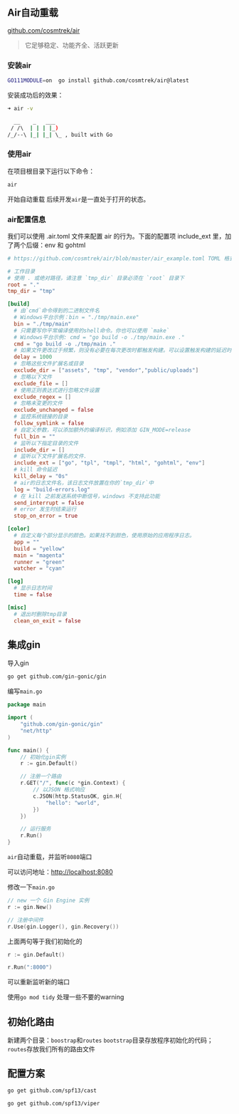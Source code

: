 ## Air自动重载
[github.com/cosmtrek/air]( github.com/cosmtrek/air )

>它足够稳定、功能齐全、活跃更新
> 

### 安装air
```bash
GO111MODULE=on  go install github.com/cosmtrek/air@latest
```

安装成功后的效果：
```bash
➜ air -v                         

  __    _   ___  
 / /\  | | | |_) 
/_/--\ |_| |_| \_ , built with Go 

```

### 使用air
在项目根目录下运行以下命令：
```bash
air
```
开始自动重载
后续开发`air`是一直处于打开的状态。

### air配置信息
我们可以使用 .air.toml 文件来配置 air 的行为。下面的配置项 include_ext 里，加了两个后缀：env 和 gohtml 
```toml
# https://github.com/cosmtrek/air/blob/master/air_example.toml TOML 格式的配置文件

# 工作目录
# 使用 . 或绝对路径，请注意 `tmp_dir` 目录必须在 `root` 目录下
root = "."
tmp_dir = "tmp"

[build]
  # 由`cmd`命令得到的二进制文件名
  # Windows平台示例：bin = "./tmp/main.exe"
  bin = "./tmp/main"
  # 只需要写你平常编译使用的shell命令。你也可以使用 `make`
  # Windows平台示例: cmd = "go build -o ./tmp/main.exe ."
  cmd = "go build -o ./tmp/main ."
  # 如果文件更改过于频繁，则没有必要在每次更改时都触发构建。可以设置触发构建的延迟时间
  delay = 1000
  # 忽略这些文件扩展名或目录
  exclude_dir = ["assets", "tmp", "vendor","public/uploads"]
  # 忽略以下文件
  exclude_file = []
  # 使用正则表达式进行忽略文件设置
  exclude_regex = []
  # 忽略未变更的文件
  exclude_unchanged = false
  # 监控系统链接的目录
  follow_symlink = false
  # 自定义参数，可以添加额外的编译标识，例如添加 GIN_MODE=release
  full_bin = ""
  # 监听以下指定目录的文件
  include_dir = []
  # 监听以下文件扩展名的文件.
  include_ext = ["go", "tpl", "tmpl", "html", "gohtml", "env"]
  # kill 命令延迟
  kill_delay = "0s"
  # air的日志文件名，该日志文件放置在你的`tmp_dir`中
  log = "build-errors.log"
  # 在 kill 之前发送系统中断信号，windows 不支持此功能
  send_interrupt = false
  # error 发生时结束运行
  stop_on_error = true

[color]
  # 自定义每个部分显示的颜色。如果找不到颜色，使用原始的应用程序日志。
  app = ""
  build = "yellow"
  main = "magenta"
  runner = "green"
  watcher = "cyan"

[log]
  # 显示日志时间
  time = false

[misc]
  # 退出时删除tmp目录
  clean_on_exit = false
```

## 集成gin

导入gin
```bash
go get github.com/gin-gonic/gin
```

编写`main.go`

```go
package main

import (
	"github.com/gin-gonic/gin"
	"net/http"
)

func main() {
	// 初始化gin实例
	r := gin.Default()

	// 注册一个路由
	r.GET("/", func(c *gin.Context) {
		// 以JSON 格式响应
		c.JSON(http.StatusOK, gin.H{
			"hello": "world",
		})
	})

	// 运行服务
	r.Run()
}

```

`air`自动重载，并监听`8080`端口

可以访问地址：[http://localhost:8080](http://localhost:8080)

修改一下`main.go`

```go
// new 一个 Gin Engine 实例
r := gin.New()

// 注册中间件
r.Use(gin.Logger(), gin.Recovery())
```
上面两句等于我们初始化的
```go
r := gin.Default()
```

```go
r.Run(":8000")
```
可以重新监听新的端口

使用`go mod tidy`
处理一些不要的warning

## 初始化路由
新建两个目录：`boostrap`和`routes`
`bootstrap`目录存放程序初始化的代码；`routes`存放我们所有的路由文件

## 配置方案
```bash
go get github.com/spf13/cast

go get github.com/spf13/viper
```
